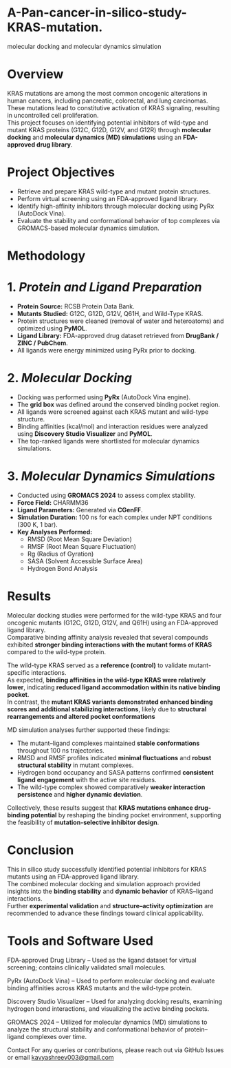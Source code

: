 # A-Pan-cancer-in-silico-study-KRAS-mutation.
molecular docking and molecular dynamics simulation 
# Overview
KRAS mutations are among the most common oncogenic alterations in human cancers, including pancreatic, colorectal, and lung carcinomas. These mutations lead to constitutive activation of KRAS signaling, resulting in uncontrolled cell proliferation.  
This project focuses on identifying potential inhibitors of wild-type and mutant KRAS proteins (G12C, G12D, G12V, and G12R) through **molecular docking** and **molecular dynamics (MD) simulations** using an **FDA-approved drug library**.

# Project Objectives
- Retrieve and prepare KRAS wild-type and mutant protein structures.  
- Perform virtual screening using an FDA-approved ligand library.  
- Identify high-affinity inhibitors through molecular docking using PyRx (AutoDock Vina).  
- Evaluate the stability and conformational behavior of top complexes via GROMACS-based molecular dynamics simulation.

# Methodology

# 1. *Protein and Ligand Preparation*
- **Protein Source:** RCSB Protein Data Bank.  
- **Mutants Studied:** G12C, G12D, G12V, Q61H, and Wild-Type KRAS.  
- Protein structures were cleaned (removal of water and heteroatoms) and optimized using **PyMOL**.  
- **Ligand Library:** FDA-approved drug dataset retrieved from **DrugBank / ZINC / PubChem**.  
- All ligands were energy minimized using PyRx prior to docking.

# 2. *Molecular Docking*
- Docking was performed using **PyRx** (AutoDock Vina engine).  
- The **grid box** was defined around the conserved binding pocket region.  
- All ligands were screened against each KRAS mutant and wild-type structure.  
- Binding affinities (kcal/mol) and interaction residues were analyzed using **Discovery Studio Visualizer** and **PyMOL**.  
- The top-ranked ligands were shortlisted for molecular dynamics simulations.

# 3. *Molecular Dynamics Simulations*
- Conducted using **GROMACS 2024** to assess complex stability.  
- **Force Field:** CHARMM36  
- **Ligand Parameters:** Generated via **CGenFF**.  
- **Simulation Duration:** 100 ns for each complex under NPT conditions (300 K, 1 bar).  
- **Key Analyses Performed:**
  - RMSD (Root Mean Square Deviation)  
  - RMSF (Root Mean Square Fluctuation)  
  - Rg (Radius of Gyration)  
  - SASA (Solvent Accessible Surface Area)  
  - Hydrogen Bond Analysis  

# Results
Molecular docking studies were performed for the wild-type KRAS and four oncogenic mutants (G12C, G12D, G12V, and Q61H) using an FDA-approved ligand library.  
Comparative binding affinity analysis revealed that several compounds exhibited **stronger binding interactions with the mutant forms of KRAS** compared to the wild-type protein.

The wild-type KRAS served as a **reference (control)** to validate mutant-specific interactions.  
As expected, **binding affinities in the wild-type KRAS were relatively lower**, indicating **reduced ligand accommodation within its native binding pocket**.  
In contrast, the **mutant KRAS variants demonstrated enhanced binding scores and additional stabilizing interactions**, likely due to **structural rearrangements and altered pocket conformations** 

MD simulation analyses further supported these findings:
- The mutant–ligand complexes maintained **stable conformations** throughout 100 ns trajectories.  
- RMSD and RMSF profiles indicated **minimal fluctuations** and **robust structural stability** in mutant complexes.  
- Hydrogen bond occupancy and SASA patterns confirmed **consistent ligand engagement** with the active site residues.  
- The wild-type complex showed comparatively **weaker interaction persistence** and **higher dynamic deviation**.

Collectively, these results suggest that **KRAS mutations enhance drug-binding potential** by reshaping the binding pocket environment, supporting the feasibility of **mutation-selective inhibitor design**.

# Conclusion
This in silico study successfully identified potential inhibitors for KRAS mutants using an FDA-approved ligand library.  
The combined molecular docking and simulation approach provided insights into the **binding stability** and **dynamic behavior** of KRAS–ligand interactions.  
Further **experimental validation** and **structure–activity optimization** are recommended to advance these findings toward clinical applicability.

# Tools and Software Used

FDA-approved Drug Library – Used as the ligand dataset for virtual screening; contains clinically validated small molecules.

PyRx (AutoDock Vina) – Used to perform molecular docking and evaluate binding affinities across KRAS mutants and the wild-type protein.

Discovery Studio Visualizer – Used for analyzing docking results, examining hydrogen bond interactions, and visualizing the active binding pockets.

GROMACS 2024 – Utilized for molecular dynamics (MD) simulations to analyze the structural stability and conformational behavior of protein–ligand complexes over time.


Contact For any queries or contributions, please reach out via GitHub Issues or email kavyashreev003@gmail.com
